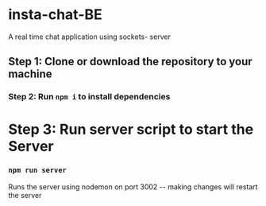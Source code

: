 # insta-chat-BE

A real time chat application using sockets- server

## Step 1: Clone or download the repository to your machine

### Step 2: Run `npm i` to install dependencies

# Step 3: Run server script to start the Server

### `npm run server`

Runs the server using nodemon on port 3002 -- making changes will restart the server
